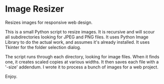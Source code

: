 # Image Resizer
Resizes images for responsive web design.

This is a small Python script to resize images. It is recursive and will scour all subdirectories looking for JPEG and PNG files. It uses Python Image Library to do the actual work, and assumes it's already installed. It uses Tkinter for the folder selection dialog.

The script runs through each directory, looking for image files. When it finds one, it creates scaled copies at various widths. It then saves each file with a '-size' addendum. I wrote it to process a bunch of images for a web project.

Enjoy.

